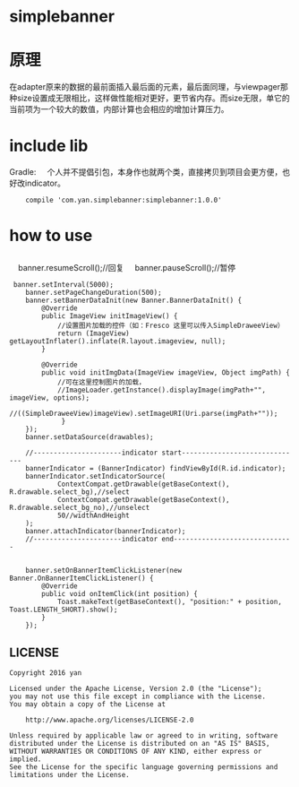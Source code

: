 # simplebanner

# 原理
在adapter原来的数据的最前面插入最后面的元素，最后面同理，与viewpager那种size设置成无限相比，这样做性能相对更好，更节省内存。而size无限，单它的当前项为一个较大的数值，内部计算也会相应的增加计算压力。

# include lib
 Gradle:
      个人并不提倡引包，本身作也就两个类，直接拷贝到项目会更方便，也好改indicator。
 
        compile 'com.yan.simplebanner:simplebanner:1.0.0'
      
# how to use
## 

     banner.resumeScroll();//回复
     banner.pauseScroll();//暂停
     
     banner.setInterval(5000);
        banner.setPageChangeDuration(500);
        banner.setBannerDataInit(new Banner.BannerDataInit() {
            @Override
            public ImageView initImageView() {
                //设置图片加载的控件（如：Fresco 这里可以传入SimpleDraweeView）
                return (ImageView) getLayoutInflater().inflate(R.layout.imageview, null);
            }

            @Override
            public void initImgData(ImageView imageView, Object imgPath) {
                //可在这里控制图片的加载，
                //ImageLoader.getInstance().displayImage(imgPath+"", imageView, options);
                //((SimpleDraweeView)imageView).setImageURI(Uri.parse(imgPath+""));
                 }
        });
        banner.setDataSource(drawables);

        //----------------------indicator start------------------------------
        bannerIndicator = (BannerIndicator) findViewById(R.id.indicator);
        bannerIndicator.setIndicatorSource(
                ContextCompat.getDrawable(getBaseContext(), R.drawable.select_bg),//select
                ContextCompat.getDrawable(getBaseContext(), R.drawable.select_bg_no),//unselect
                50//widthAndHeight
        );
        banner.attachIndicator(bannerIndicator);
        //----------------------indicator end------------------------------


        banner.setOnBannerItemClickListener(new Banner.OnBannerItemClickListener() {
            @Override
            public void onItemClick(int position) {
                Toast.makeText(getBaseContext(), "position:" + position, Toast.LENGTH_SHORT).show();
            }
        });

## LICENSE

    Copyright 2016 yan

    Licensed under the Apache License, Version 2.0 (the "License");
    you may not use this file except in compliance with the License.
    You may obtain a copy of the License at

        http://www.apache.org/licenses/LICENSE-2.0

    Unless required by applicable law or agreed to in writing, software
    distributed under the License is distributed on an "AS IS" BASIS,
    WITHOUT WARRANTIES OR CONDITIONS OF ANY KIND, either express or implied.
    See the License for the specific language governing permissions and
    limitations under the License.


